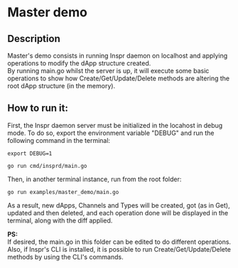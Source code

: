 # Master demo  
## Description  
Master's demo consists in running Inspr daemon on localhost and applying operations to modify the dApp structure created.  
By running main.go whilst the server is up, it will execute some basic operations to show how Create/Get/Update/Delete methods are altering the root dApp structure (in the memory).
## How to run it:
First, the Inspr daemon server must be initialized in the locahost in debug mode. To do so, export the environment variable "DEBUG" and run the following command in the terminal:

```
export DEBUG=1

go run cmd/insprd/main.go
```    

Then, in another terminal instance, run from the root folder:

```
go run examples/master_demo/main.go
```

As a result, new dApps, Channels and Types will be created, got (as in Get), updated and then deleted, and each operation done will be displayed in the terminal, along with the diff applied.  

**PS:**  
If desired, the main.go in this folder can be edited to do different operations. Also, if Inspr's CLI is installed, it is possible to run Create/Get/Update/Delete methods by using the CLI's commands.